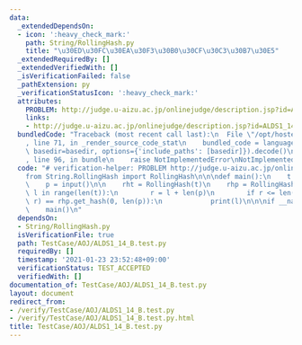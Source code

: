 ```yaml
---
data:
  _extendedDependsOn:
  - icon: ':heavy_check_mark:'
    path: String/RollingHash.py
    title: "\u30ED\u30FC\u30EA\u30F3\u30B0\u30CF\u30C3\u30B7\u30E5"
  _extendedRequiredBy: []
  _extendedVerifiedWith: []
  _isVerificationFailed: false
  _pathExtension: py
  _verificationStatusIcon: ':heavy_check_mark:'
  attributes:
    PROBLEM: http://judge.u-aizu.ac.jp/onlinejudge/description.jsp?id=ALDS1_14_B
    links:
    - http://judge.u-aizu.ac.jp/onlinejudge/description.jsp?id=ALDS1_14_B
  bundledCode: "Traceback (most recent call last):\n  File \"/opt/hostedtoolcache/Python/3.9.1/x64/lib/python3.9/site-packages/onlinejudge_verify/documentation/build.py\"\
    , line 71, in _render_source_code_stat\n    bundled_code = language.bundle(stat.path,\
    \ basedir=basedir, options={'include_paths': [basedir]}).decode()\n  File \"/opt/hostedtoolcache/Python/3.9.1/x64/lib/python3.9/site-packages/onlinejudge_verify/languages/python.py\"\
    , line 96, in bundle\n    raise NotImplementedError\nNotImplementedError\n"
  code: "# verification-helper: PROBLEM http://judge.u-aizu.ac.jp/onlinejudge/description.jsp?id=ALDS1_14_B\n\
    from String.RollingHash import RollingHash\n\n\ndef main():\n    t = input()\n\
    \    p = input()\n\n    rht = RollingHash(t)\n    rhp = RollingHash(p)\n    for\
    \ l in range(len(t)):\n        r = l + len(p)\n        if r <= len(t) and rht.get_hash(l,\
    \ r) == rhp.get_hash(0, len(p)):\n            print(l)\n\n\nif __name__ == '__main__':\n\
    \    main()\n"
  dependsOn:
  - String/RollingHash.py
  isVerificationFile: true
  path: TestCase/AOJ/ALDS1_14_B.test.py
  requiredBy: []
  timestamp: '2021-01-23 23:52:48+09:00'
  verificationStatus: TEST_ACCEPTED
  verifiedWith: []
documentation_of: TestCase/AOJ/ALDS1_14_B.test.py
layout: document
redirect_from:
- /verify/TestCase/AOJ/ALDS1_14_B.test.py
- /verify/TestCase/AOJ/ALDS1_14_B.test.py.html
title: TestCase/AOJ/ALDS1_14_B.test.py
---
```


